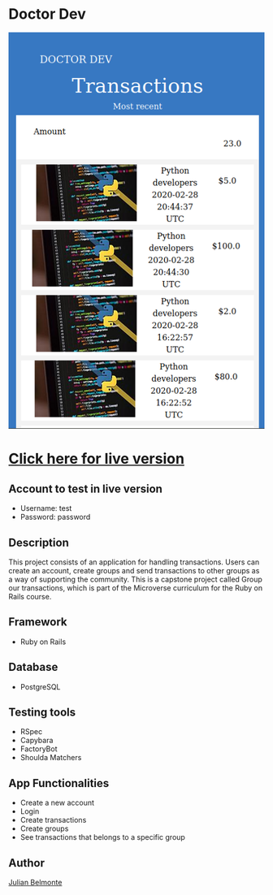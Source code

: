 # Doctor Dev

![](images/doctodev.png)

# [Click here for live version](https://masterdev-project.herokuapp.com/)

## Account to test in live version

- Username: test
- Password: password

## Description

This project consists of an application for handling transactions. Users can create an account, create groups and send transactions to other groups as a way of supporting the community. This is a capstone project called Group our transactions, which is part of the Microverse curriculum for the Ruby on Rails course.

## Framework

- Ruby on Rails

## Database

- PostgreSQL 

## Testing tools

- RSpec
- Capybara
- FactoryBot
- Shoulda Matchers

## App Functionalities

- Create a new account
- Login
- Create transactions
- Create groups
- See transactions that belongs to a specific group

## Author

[Julian Belmonte](https://github.com/jucora)
